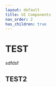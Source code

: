 ```yaml
---
layout: default
title: UI Components
nav_order: 2
has_children: true
---
```



# TEST

sdfdsf

## TEST2